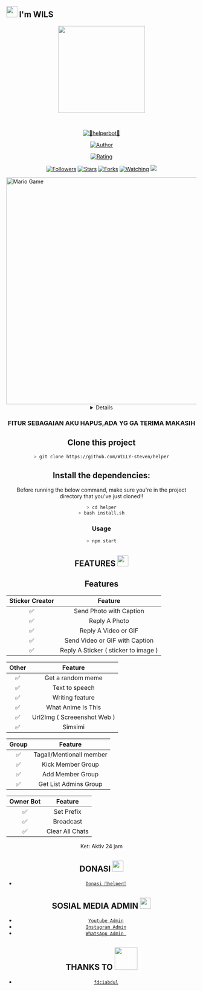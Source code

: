 ## <img src="https://github.com/TheDudeThatCode/TheDudeThatCode/blob/master/Assets/Hi.gif" width="29px"> I'm WILS
<p align="center">
<img src="https://raw.githubusercontent.com/WILLY-steven/helper/main/aris/A187.jpg" width="230" height="230"/>
</p>
<br>



<p align="center">
<a href="#"><img title="👾helperbot👾" src="https://img.shields.io/badge/helper-green?colorA=%23ff0000&colorB=%23017e40&style=for-the-badge"></a>
</p>
<p align="center">
<a href="https://github.com/WILLY-steven"><img title="Author" src="https://img.shields.io/badge/AUTHOR-Wils -orange.svg?style=for-the-badge&logo=github"></a>
</p>
<p align="center">
<a href="https://www.codefactor.io/repository/github/WILLY-steven/helper"><img title="Rating" src="https://www.codefactor.io/repository/github/WILLY-steven/helper/badge/main"></a>
</p>
<p align="center">
<a href="https://github.com/WILLY-steven/helper/followers"><img title="Followers" src="https://img.shields.io/github/followers/helper?color=blue&style=flat-square"></a>
<a href="https://github.com/WILLY-steven/stargazers/"><img title="Stars" src="https://img.shields.io/github/stars/WILLY-steven/helper?color=red&style=flat-square"></a>
<a href="https://github.com/WILLY-steven/helper/network/members"><img title="Forks" src="https://img.shields.io/github/forks/WILLY-steven/helper?color=red&style=flat-square"></a>
<a href="https://github.com/WILLY-stevsn/helper/watchers"><img title="Watching" src="https://img.shields.io/github/watchers/WILLY-steven/helper?label=Watchers&color=blue&style=flat-square"></a>
<a href="https://hits.seeyoufarm.com"><img src="https://hits.seeyoufarm.com/api/count/incr/badge.svg?url=https%3A%2F%2Fgithub.com%2FA187ID%2FAR15BOT&count_bg=%2379C83D&title_bg=%23555555&icon=probot.svg&icon_color=%2300FF6D&title=hits&edge_flat=false"/></a>
</p>
<img src="https://github.com/TheDudeThatCode/TheDudeThatCode/blob/master/Assets/Developer.gif" alt="Mario Game" width="600" />
<div align="center">
<details>
 
</details>

### FITUR SEBAGAIAN AKU HAPUS,ADA YG GA TERIMA MAKASIH

## Clone this project

```bash
> git clone https://github.com/WILLY-steven/helper
```

## Install the dependencies:
Before running the below command, make sure you're in the project directory that
you've just cloned!!

```bash
> cd helper
> bash install.sh
```

### Usage
```bash
> npm start
```

## FEATURES  <img src="https://github.com/TheDudeThatCode/TheDudeThatCode/blob/master/Assets/Earth.gif" width="29px">

## Features

| Sticker Creator |                Feature           |
| :-----------: | :--------------------------------: |
|       ✅       | Send Photo with Caption          |
|       ✅       | Reply A Photo                    |
|       ✅       | Reply A Video or GIF             |
|       ✅       | Send Video or GIF with Caption   |
|       ✅       | Reply A Sticker ( sticker to image ) |

| Other  |                     Feature                     |
| :------------: | :---------------------------------------------: |
|       ✅        |   Get a random meme             |
|       ✅        |   Text to speech                |
|       ✅        |   Writing feature 				|
|       ✅        |   What Anime Is This 			|
|       ✅        |   Url2Img ( Screeenshot Web )   |
|       ✅        |   Simsimi		                |

| Group  |                     Feature               |
| :-----------: | :--------------------------------: |
|       ✅        |   Tagall/Mentionall member       |
|       ✅        |   Kick Member Group	             |
|       ✅        |   Add Member Group	             |
|       ✅        |   Get List Admins Group          |

| Owner Bot  |                     Feature           |
| :-----------: | :--------------------------------: |
|       ✅        |   Set Prefix                     |
|       ✅        |   Broadcast                      |
|       ✅        |   Clear All Chats                |

Ket: Aktiv 24 jam

## DONASI <img src="https://github.com/TheDudeThatCode/TheDudeThatCode/blob/master/Assets/coin.gif" width="29px">
* [`Donasi 👾helper👾`](https://saweria.co/aris187id)


## SOSIAL MEDIA ADMIN <img src="https://github.com/TheDudeThatCode/TheDudeThatCode/blob/master/Assets/powerup.gif" width="29px">

* [`Youtube Admin`](https://www.youtube.com/channel/UCGYLWtyT9IADYNUiK0uZiGg)
* [`Instagram Admin`](https://instagram.com/_sadboy.ig)
* [`WhatsApp Admin `](https://wa.me/+6285722553839)
## THANKS TO <img src="https://github.com/TheDudeThatCode/TheDudeThatCode/blob/master/Assets/Handshake.gif" width="60px">

* [`fdciabdul`](https://github.com/fdciabdul/termux-whatsapp-bot)






